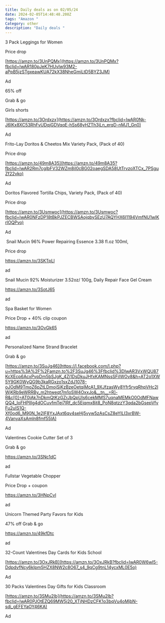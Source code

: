 ```yaml
---
title: Daily deals as on 02/05/24
date: 2024-02-05T14:48:48.208Z
tags: "Amazon "
Category: other
description: "Daily deals "
---
```

3 Pack Leggings for Women

Price drop

[https://amzn.to/3UnPQMx](https://amzn.to/3UnPQMx?fbclid=IwAR180pJeK7HUvIw93M2-aPpB5jzSTgxeawKUA72kX38NheGmiLtD5BYZ3JM)

Ad

<!--EndFragment--> 

<!--StartFragment-->

65% off

Grab & go

Girls shorts

[https://amzn.to/3Ordxzx](https://amzn.to/3Ordxzx?fbclid=IwAR0Nk-J6IKx8XC53RhFvUDqjGDVqqE-hSs68yHZTh3jLn_erqD-nMJ1_Gn0)

Ad

<!--EndFragment--> 

<!--StartFragment-->

Frito-Lay Doritos & Cheetos Mix Variety Pack, (Pack of 40)

Price drop

[https://amzn.to/49m8A35](https://amzn.to/49m8A35?fbclid=IwAR2Rm7cglbFV32WZm8il0cBG02oaegSDA58UtTrvzoXTCx_7PSguZf22vko)

Ad

<!--EndFragment--> 

<!--StartFragment-->

Doritos Flavored Tortilla Chips, Variety Pack, (Pack of 40)

Price drop

[https://amzn.to/3Usmwoc](https://amzn.to/3Usmwoc?fbclid=IwAR0NFzDP18tBkPJZECBWSAojqbySEzU7AQYHX6I1194VmfNU1wlKrlOQPvo)

Ad

<!--EndFragment--> 

<!--StartFragment-->

 Snail Mucin 96% Power Repairing Essence 3.38 fl.oz 100ml, 

P﻿rice drop 

https://amzn.to/3SKTpLl

a﻿d 

<!--EndFragment--> 

<!--StartFragment-->

Snail Mucin 92% Moisturizer 3.52oz/ 100g, Daily Repair Face Gel Cream  

https://amzn.to/3SotJ65 

a﻿d 

<!--EndFragment--> 

<!--StartFragment-->

Spa Basket for Women 

P﻿rice Drop + 40% clip coupon 

https://amzn.to/3OvGk65 

a﻿d 

<!--EndFragment-->

<!--StartFragment-->

Personalized Name Strand Bracelet

Grab & go

[https://amzn.to/3SuJg46](https://l.facebook.com/l.php?u=https%3A%2F%2Famzn.to%2F3SuJg46%3Ffbclid%3DIwAR3VxWQU87KcXEcp6AcxPvpDm5bSJgK_4Zi1DsDkuJHfxKAMNssSFiIWOv8&h=AT2o1XW5Y9GK0WyQG9b3kaRGxzo1sxZdJ1078-oJOdM9TmoZ6pZtLDmojSiKzBzeOetqiMcA1_9XJfzasWy8Yfr5ryqRhpVHc2IWjKRb9eWRRBy_m2htweqt7m1oSW4OxxJo&__tn__=R]-R&c[0]=AT0jAk7nDkmQtKzGZrJbQpUIs6cekMMS7uqnaMEMkO0OdMFNawQQ4_IoFHPlllg4dOCuvfmTej7lRf_dc5Ejqmx8it8_PoN8qtzzY3qda2bGsepVfvFu2uIS1Q-Xf0od6_M90N_1e2lF8YxJAxt6qv4seHj5vyw5zAsCsZ8eYILI3xrBW-4VanyaXsAmln8fmf55IA)

Ad

<!--EndFragment-->

<!--StartFragment-->

Valentines Cookie Cutter Set of 3 

G﻿rab & go 

https://amzn.to/3SNc1dC 

a﻿d 



<!--StartFragment-->

Fullstar Vegetable Chopper 

P﻿rice Drop + coupon 

https://amzn.to/3HNpCvl 

a﻿d 

<!--StartFragment-->

Unicorn Themed Party Favors for Kids 

4﻿7% off Grab & go 

https://amzn.to/49kfDtc 

a﻿d 

<!--StartFragment-->

32-Count Valentines Day Cards for Kids School

[https://amzn.to/3OxJRkB](https://amzn.to/3OxJRkB?fbclid=IwAR0W6wI5-DdpdvfNcy6kIpm5HZX8NW2c8O67_s4_9qCg9tnL14ycxML0E5o)

Ad

<!--StartFragment-->

30 Packs Valentines Day Gifts for Kids Classroom

[https://amzn.to/3SMu2Ib](https://amzn.to/3SMu2Ib?fbclid=IwAR0PJOtEZQ69MW5j20_XTjNHDzCFK1o3bqVu4oMjbN-sdi_gEFEYaOY46KA)

Ad

<!--EndFragment-->